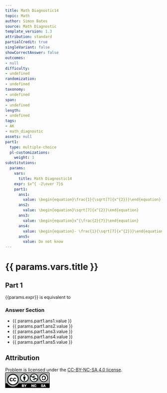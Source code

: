 ```yaml
---
title: Math Diagnostic14
topic: Math
author: Simon Bates
source: Math Diagnostic
template_version: 1.3
attribution: standard
partialCredit: true
singleVariant: false
showCorrectAnswer: false
outcomes:
- null
difficulty:
- undefined
randomization:
- undefined
taxonomy:
- undefined
span:
- undefined
length:
- undefined
tags:
- AK
- math_diagnostic
assets: null
part1:
  type: multiple-choice
  pl-customizations:
    weight: 1
substitutions:
  params:
    vars:
      title: Math Diagnostic14
    expr: $x^{ -2\over 7}$
    part1:
      ans1:
        value: \begin{equation}\frac{1}{\sqrt[7]{x^{2}}}\end{equation}
      ans2:
        value: \begin{equation}\sqrt[7]{x^{2}}\end{equation}
      ans3:
        value: \begin{equation}x^{\frac{2}{7}}\end{equation}
      ans4:
        value: \begin{equation}- \frac{1}{\sqrt[7]{x^{2}}}\end{equation}
      ans5:
        value: Do not know
---
```

# {{ params.vars.title }}

## Part 1

{{params.expr}} is equivalent to

### Answer Section

- {{ params.part1.ans1.value }}
- {{ params.part1.ans2.value }}
- {{ params.part1.ans3.value }}
- {{ params.part1.ans4.value }}
- {{ params.part1.ans5.value }}

## Attribution

Problem is licensed under the [CC-BY-NC-SA 4.0 license](https://creativecommons.org/licenses/by-nc-sa/4.0/).<br> ![The Creative Commons 4.0 license requiring attribution-BY, non-commercial-NC, and share-alike-SA license.](https://raw.githubusercontent.com/firasm/bits/master/by-nc-sa.png)